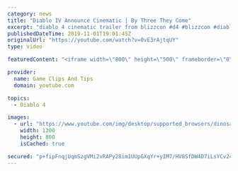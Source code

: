 ```yaml
---
category: news
title: "Diablo IV Announce Cinematic | By Three They Come"
excerpt: "diablo 4 cinematic trailer from blizzcon #d4 #blizzcon #diablo."
publishedDateTime: 2019-11-01T19:01:45Z
originalUrl: "https://youtube.com/watch?v=0vE3rAjtqUY"
type: video

featuredContent: "<iframe width=\"800\" height=\"500\" frameborder=\"0\" src=\"https://www.youtube.com/embed/0vE3rAjtqUY\" allow=\"accelerometer; autoplay; encrypted-media; gyroscope; picture-in-picture\" allowfullscreen></iframe>"

provider:
  name: Game Clips And Tips
  domain: youtube.com

topics:
  - Diablo 4

images:
  - url: "https://www.youtube.com/img/desktop/supported_browsers/dinosaur.png"
    width: 1200
    height: 800
    isCached: true

secured: "p+fipFnqjUqmSzgVMi2vRAPy28im1UUpGXqYr+yIM7/HV8SfDW4D7iLsYCv246g6YJueBbVdAvAThED7HnXnY7ifrMkl1BHMxSuNHzL3n/wuBTVNH7jEL9XOkyMvwIwYUjJ4fAK1TbDKdg8PnWDdpzJMqtNKDUlR6d1kII95FeJim9FqHv9p+Jecjw8ISSXbH98a6L2m9SksEYGwSP3YPj+0VHR/561jxyoWcETHwrGH5lvUrvzzJXvrw4IddSVgkwfjGZ9EBwsQNBEXqkh6sPosT1bOwzr2/w6nIheOtNvISduB8cFK2neCBcarGmd5kq6mqXBYYpNxtx+xXWKrxN1FCLQG2oSRy6j5qdBK2Sa/0jK/WixEeI9cHn6ip1/e+bF94zTTyLE3/sTL8hb+3w==;Uxq+r4K2nh4FZ+7kUme3PA=="
---
```


